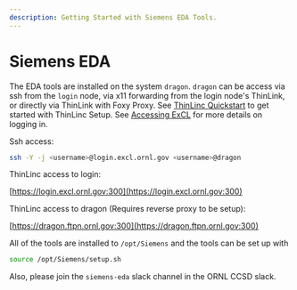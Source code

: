 ```yaml
---
description: Getting Started with Siemens EDA Tools.
---
```


# Siemens EDA

The EDA tools are installed on the system `dragon`. `dragon` can be access via ssh from the `login` node, via x11 forwarding from the login node's ThinLink, or directly via ThinLink with Foxy Proxy. See [ThinLinc Quickstart](ThinLinc.md) to get started with ThinLinc Setup. See [Accessing ExCL](../excl-support/access.md) for more details on logging in.

Ssh access:

```bash
ssh -Y -j <username>@login.excl.ornl.gov <username>@dragon
```

ThinLinc access to login:

[https://login.excl.ornl.gov:300](https://login.excl.ornl.gov:300)

ThinLinc access to dragon (Requires reverse proxy to be setup):

[https://dragon.ftpn.ornl.gov:300](https://dragon.ftpn.ornl.gov:300)

All of the tools are installed to `/opt/Siemens` and the tools can be set up with

```bash
source /opt/Siemens/setup.sh
```

Also, please join the `siemens-eda` slack channel in the ORNL CCSD slack.
